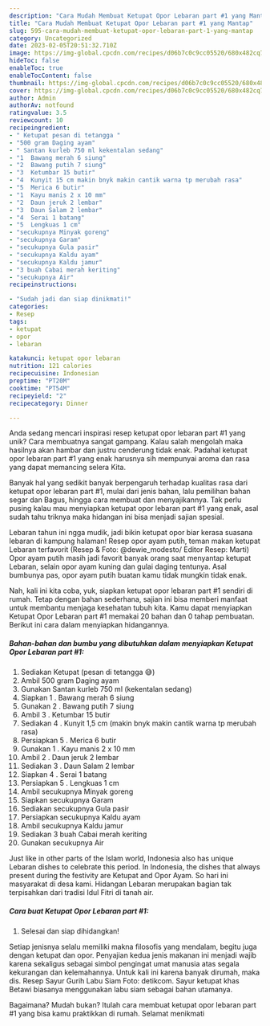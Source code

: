 ```yaml
---
description: "Cara Mudah Membuat Ketupat Opor Lebaran part #1 yang Mantap"
title: "Cara Mudah Membuat Ketupat Opor Lebaran part #1 yang Mantap"
slug: 595-cara-mudah-membuat-ketupat-opor-lebaran-part-1-yang-mantap
category: Uncategorized
date: 2023-02-05T20:51:32.710Z
image: https://img-global.cpcdn.com/recipes/d06b7c0c9cc05520/680x482cq70/ketupat-opor-lebaran-part-1-foto-resep-utama.jpg
hideToc: false
enableToc: true
enableTocContent: false
thumbnail: https://img-global.cpcdn.com/recipes/d06b7c0c9cc05520/680x482cq70/ketupat-opor-lebaran-part-1-foto-resep-utama.jpg
cover: https://img-global.cpcdn.com/recipes/d06b7c0c9cc05520/680x482cq70/ketupat-opor-lebaran-part-1-foto-resep-utama.jpg
author: Admin
authorAv: notfound
ratingvalue: 3.5
reviewcount: 10
recipeingredient:
- " Ketupat pesan di tetangga "
- "500 gram Daging ayam"
- " Santan kurleb 750 ml kekentalan sedang"
- "1  Bawang merah 6 siung"
- "2  Bawang putih 7 siung"
- "3  Ketumbar 15 butir"
- "4  Kunyit 15 cm makin bnyk makin cantik warna tp merubah rasa"
- "5  Merica 6 butir"
- "1  Kayu manis 2 x 10 mm"
- "2  Daun jeruk 2 lembar"
- "3  Daun Salam 2 lembar"
- "4  Serai 1 batang"
- "5  Lengkuas 1 cm"
- "secukupnya Minyak goreng"
- "secukupnya Garam"
- "secukupnya Gula pasir"
- "secukupnya Kaldu ayam"
- "secukupnya Kaldu jamur"
- "3 buah Cabai merah keriting"
- "secukupnya Air"
recipeinstructions:

- "Sudah jadi dan siap dinikmati!"
categories:
- Resep
tags:
- ketupat
- opor
- lebaran

katakunci: ketupat opor lebaran 
nutrition: 121 calories
recipecuisine: Indonesian
preptime: "PT20M"
cooktime: "PT54M"
recipeyield: "2"
recipecategory: Dinner

---
```





Anda sedang mencari inspirasi resep ketupat opor lebaran part #1 yang unik? Cara membuatnya sangat gampang. Kalau salah mengolah maka hasilnya akan hambar dan justru cenderung tidak enak. Padahal ketupat opor lebaran part #1 yang enak harusnya sih mempunyai aroma dan rasa yang dapat memancing selera Kita.





Banyak hal yang sedikit banyak berpengaruh terhadap kualitas rasa dari ketupat opor lebaran part #1, mulai dari jenis bahan, lalu pemilihan bahan segar dan Bagus, hingga cara membuat dan menyajikannya. Tak perlu pusing kalau mau menyiapkan ketupat opor lebaran part #1 yang enak,      asal sudah tahu triknya maka hidangan ini bisa menjadi sajian spesial.














Lebaran tahun ini ngga mudik, jadi bikin ketupat opor biar kerasa suasana lebaran di kampung halaman! Resep opor ayam putih, teman makan ketupat Lebaran terfavorit (Resep &amp; Foto: @dewie_modesto/ Editor Resep: Marti) Opor ayam putih masih jadi favorit banyak orang saat menyantap ketupat Lebaran, selain opor ayam kuning dan gulai daging tentunya. Asal bumbunya pas, opor ayam putih buatan kamu tidak mungkin tidak enak.






Nah, kali ini kita coba, yuk, siapkan ketupat opor lebaran part #1 sendiri di rumah. Tetap dengan bahan sederhana, sajian ini bisa memberi manfaat untuk membantu menjaga kesehatan tubuh kita. Kamu dapat menyiapkan Ketupat Opor Lebaran part #1 memakai 20 bahan dan 0 tahap pembuatan. Berikut ini cara dalam menyiapkan hidangannya.

<!--inarticleads1-->

##### Bahan-bahan dan bumbu yang dibutuhkan dalam menyiapkan Ketupat Opor Lebaran part #1:

1. Sediakan  Ketupat (pesan di tetangga 😅)
1. Ambil 500 gram Daging ayam
1. Gunakan  Santan kurleb 750 ml (kekentalan sedang)
1. Siapkan 1 . Bawang merah 6 siung
1. Gunakan 2 . Bawang putih 7 siung
1. Ambil 3 . Ketumbar 15 butir
1. Sediakan 4 . Kunyit 1,5 cm (makin bnyk makin cantik warna tp merubah rasa)
1. Persiapkan 5 . Merica 6 butir
1. Gunakan 1 . Kayu manis 2 x 10 mm
1. Ambil 2 . Daun jeruk 2 lembar
1. Sediakan 3 . Daun Salam 2 lembar
1. Siapkan 4 . Serai 1 batang
1. Persiapkan 5 . Lengkuas 1 cm
1. Ambil secukupnya Minyak goreng
1. Siapkan secukupnya Garam
1. Sediakan secukupnya Gula pasir
1. Persiapkan secukupnya Kaldu ayam
1. Ambil secukupnya Kaldu jamur
1. Sediakan 3 buah Cabai merah keriting
1. Gunakan secukupnya Air


Just like in other parts of the Islam world, Indonesia also has unique Lebaran dishes to celebrate this period. In Indonesia, the dishes that always present during the festivity are Ketupat and Opor Ayam. So hari ini masyarakat di desa kami. Hidangan Lebaran merupakan bagian tak terpisahkan dari tradisi Idul Fitri di tanah air. 

<!--inarticleads2-->

##### Cara buat Ketupat Opor Lebaran part #1:


1. Selesai dan siap dihidangkan!

Setiap jenisnya selalu memiliki makna filosofis yang mendalam, begitu juga dengan ketupat dan opor. Penyajian kedua jenis makanan ini menjadi wajib karena sekaligus sebagai simbol pengingat umat manusia atas segala kekurangan dan kelemahannya. Untuk kali ini karena banyak dirumah, maka dis. Resep Sayur Gurih Labu Siam Foto: detikcom. Sayur ketupat khas Betawi biasanya menggunakan labu siam sebagai bahan utamanya. 

Bagaimana? Mudah bukan? Itulah cara membuat ketupat opor lebaran part #1 yang bisa kamu praktikkan di rumah. Selamat menikmati
